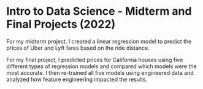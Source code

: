 # Intro to Data Science - Midterm and Final Projects (2022)

For my midterm project, I created a linear regression model to predict the prices of Uber and Lyft fares based on the ride distance.

For my final project, I predicted prices for California houses using five different types of regression models and compared which models were the most accurate. I then re-trained all five models using engineered data and analyzed how feature engineering impacted the results.
